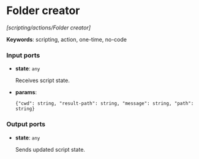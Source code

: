 # Folder creator

_[scripting/actions/Folder creator]_

__Keywords__: scripting, action, one-time, no-code

### Input ports

* __state__: ` any `

    Receives script state.<br>


* __params__: 
    ```
    {"cwd": string, "result-path": string, "message": string, "path": string}
    ```

### Output ports

* __state__: ` any `

    Sends updated script state.<br>

